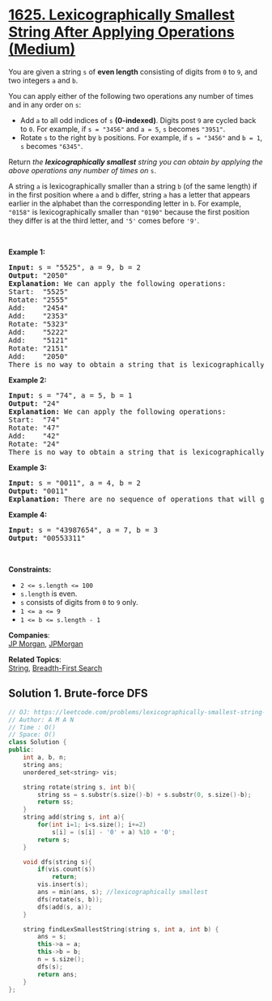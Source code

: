 # [1625. Lexicographically Smallest String After Applying Operations (Medium)](https://leetcode.com/problems/lexicographically-smallest-string-after-applying-operations/)

<p>You are given a string <code>s</code> of <strong>even length</strong> consisting of digits from <code>0</code> to <code>9</code>, and two integers <code>a</code> and <code>b</code>.</p>

<p>You can apply either of the following two operations any number of times and in any order on <code>s</code>:</p>

<ul>
	<li>Add <code>a</code> to all odd indices of <code>s</code> <strong>(0-indexed)</strong>. Digits post <code>9</code> are cycled back to <code>0</code>. For example, if <code>s = "3456"</code> and <code>a = 5</code>, <code>s</code> becomes <code>"3951"</code>.</li>
	<li>Rotate <code>s</code> to the right by <code>b</code> positions. For example, if <code>s = "3456"</code> and <code>b = 1</code>, <code>s</code> becomes <code>"6345"</code>.</li>
</ul>

<p>Return <em>the <strong>lexicographically smallest</strong> string you can obtain by applying the above operations any number of times on</em> <code>s</code>.</p>

<p>A string <code>a</code> is lexicographically smaller than a string <code>b</code> (of the same length) if in the first position where <code>a</code> and <code>b</code> differ, string <code>a</code> has a letter that appears earlier in the alphabet than the corresponding letter in <code>b</code>. For example, <code>"0158"</code> is lexicographically smaller than <code>"0190"</code> because the first position they differ is at the third letter, and <code>'5'</code> comes before <code>'9'</code>.</p>

<p>&nbsp;</p>
<p><strong>Example 1:</strong></p>

<pre><strong>Input:</strong> s = "5525", a = 9, b = 2
<strong>Output:</strong> "2050"
<strong>Explanation: </strong>We can apply the following operations:
Start:  "5525"
Rotate: "2555"
Add:    "2454"
Add:    "2353"
Rotate: "5323"
Add:    "5222"
​​​​​​​Add:    "5121"
​​​​​​​Rotate: "2151"
​​​​​​​Add:    "2050"​​​​​​​​​​​​
There is no way to obtain a string that is lexicographically smaller then "2050".
</pre>

<p><strong>Example 2:</strong></p>

<pre><strong>Input:</strong> s = "74", a = 5, b = 1
<strong>Output:</strong> "24"
<strong>Explanation: </strong>We can apply the following operations:
Start:  "74"
Rotate: "47"
​​​​​​​Add:    "42"
​​​​​​​Rotate: "24"​​​​​​​​​​​​
There is no way to obtain a string that is lexicographically smaller then "24".
</pre>

<p><strong>Example 3:</strong></p>

<pre><strong>Input:</strong> s = "0011", a = 4, b = 2
<strong>Output:</strong> "0011"
<strong>Explanation: </strong>There are no sequence of operations that will give us a lexicographically smaller string than "0011".
</pre>

<p><strong>Example 4:</strong></p>

<pre><strong>Input:</strong> s = "43987654", a = 7, b = 3
<strong>Output:</strong> "00553311"
</pre>

<p>&nbsp;</p>
<p><strong>Constraints:</strong></p>

<ul>
	<li><code>2 &lt;= s.length &lt;= 100</code></li>
	<li><code>s.length</code> is even.</li>
	<li><code>s</code> consists of digits from <code>0</code> to <code>9</code> only.</li>
	<li><code>1 &lt;= a &lt;= 9</code></li>
	<li><code>1 &lt;= b &lt;= s.length - 1</code></li>
</ul>

**Companies**:  
[JP Morgan](https://leetcode.com/company/jp-morgan), [JPMorgan](https://leetcode.com/company/jpmorgan)

**Related Topics**:  
[String](https://leetcode.com/tag/string/), [Breadth-First Search](https://leetcode.com/tag/breadth-first-search/)

## Solution 1. Brute-force DFS

```cpp
// OJ: https://leetcode.com/problems/lexicographically-smallest-string-after-applying-operations/
// Author: A M A N
// Time : O()
// Space: O()
class Solution {
public:
    int a, b, n;
    string ans;
    unordered_set<string> vis;

    string rotate(string s, int b){
        string ss = s.substr(s.size()-b) + s.substr(0, s.size()-b);
        return ss;
    }
    string add(string s, int a){
        for(int i=1; i<s.size(); i+=2)
            s[i] = (s[i] - '0' + a) %10 + '0';            
        return s;
    }

    void dfs(string s){
        if(vis.count(s))
            return;
        vis.insert(s);
        ans = min(ans, s); //lexicographically smallest 
        dfs(rotate(s, b));
        dfs(add(s, a));
    }

    string findLexSmallestString(string s, int a, int b) {
        ans = s;
        this->a = a;
        this->b = b;
        n = s.size();
        dfs(s);
        return ans;
    }
};
```